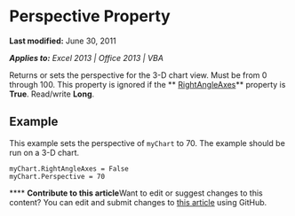 
# Perspective Property

 **Last modified:** June 30, 2011

 _**Applies to:** Excel 2013 | Office 2013 | VBA_

Returns or sets the perspective for the 3-D chart view. Must be from 0 through 100. This property is ignored if the  ** [RightAngleAxes](5c34e5b4-a936-70a5-cd0c-d9a7a091e8d0.md)** property is **True**. Read/write  **Long**.


## Example

This example sets the perspective of  `myChart` to 70. The example should be run on a 3-D chart.


```
myChart.RightAngleAxes = False 
myChart.Perspective = 70
```


****   **Contribute to this article**Want to edit or suggest changes to this content? You can edit and submit changes to  [this article](https://github.com/jhershey00/VBA_Excel_Test/OpenXMLCon/articles/84ddaf6c-1204-1a7b-55e5-7d3cf2787a2c.md) using GitHub.

